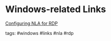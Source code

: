 # Windows-related Links

[Configuring NLA for RDP](https://www.darkoperator.com/blog/2012/3/17/configuring-network-level-authentication-for-rdp.html)

tags: #windows #links #nla #rdp 
